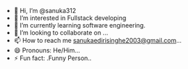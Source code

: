 - 👋 Hi, I’m @sanuka312
- 👀 I’m interested in Fullstack developing
- 🌱 I’m currently learning software engineering.
- 💞️ I’m looking to collaborate on ...
- 📫 How to reach me  sanukaedirisinghe2003@gmail.com...
- 😄 Pronouns: He/Him...
- ⚡ Fun fact: .Funny Person..

<!---
sanuka312/sanuka312 is a ✨ special ✨ repository because its `README.md` (this file) appears on your GitHub profile.
You can click the Preview link to take a look at your changes.
--->
